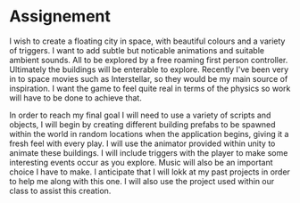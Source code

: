 # Assignement
I wish to create a floating city in space, with beautiful colours and a variety of triggers.
I want to add subtle but noticable animations and suitable ambient sounds. All to be 
explored by a free roaming first person controller. Ultimately the buildings will be enterable 
to explore. Recently I've been very in to space movies such as Interstellar, so they would
be my main source of inspiration. I want the game to feel quite real in terms of the physics
so work will have to be done to achieve that.

In order to reach my final goal I will need to use a variety of scripts and objects, I will
begin by creating different building prefabs to be spawned within the world in random locations
when the application begins, giving it a fresh feel with every play. I will use the animator 
provided within unity to animate these buildings. I will include triggers with the player to make
some interesting events occur as you explore. Music will also be an important choice I have to make.
I anticipate that I will lokk at my past projects in order to help me along with this one. I will 
also use the project used within our class to assist this creation.
